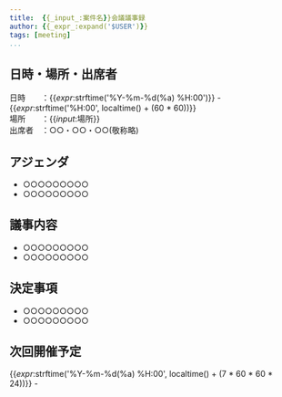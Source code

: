 ```yaml
---
title:  {{_input_:案件名}}会議議事録
author: {{_expr_:expand('$USER')}}
tags: [meeting]
...
```


## 日時・場所・出席者

日時　　：{{_expr_:strftime('%Y-%m-%d(%a) %H:00')}} - {{_expr_:strftime('%H:00', localtime() + (60 * 60))}}  
場所　　：{{_input_:場所}}  
出席者　：○○・○○・○○(敬称略)  

## アジェンダ

* ○○○○○○○○○
* ○○○○○○○○○

## 議事内容

* ○○○○○○○○○
* ○○○○○○○○○

## 決定事項

* ○○○○○○○○○
* ○○○○○○○○○

## 次回開催予定

{{_expr_:strftime('%Y-%m-%d(%a) %H:00', localtime() + (7 * 60 * 60 * 24))}} -
